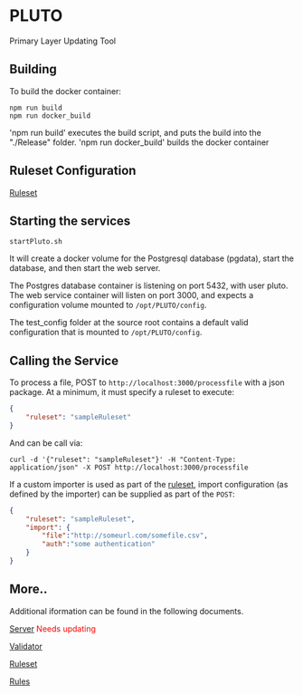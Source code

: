 # PLUTO
Primary Layer Updating Tool

## Building

To build the docker container:

```shell
npm run build
npm run docker_build
```

'npm run build' executes the build script, and puts the build into the "./Release" folder.
'npm run docker_build' builds the docker container

## Ruleset Configuration
[Ruleset][ruleset]


## Starting the services

```shell
startPluto.sh
```
It will create a docker volume for the Postgresql database (pgdata), start the database, and then start the web server.

The Postgres database container is listening on port 5432, with user pluto.
The web service container will listen on port 3000, and expects a configuration volume mounted to `/opt/PLUTO/config`.  

The test_config folder at the source root contains a default valid configuration that is mounted to `/opt/PLUTO/config`.

## Calling the Service

To process a file, POST to `http://localhost:3000/processfile` with a json package. At a minimum, it must specify a ruleset to execute:

```json
{
	"ruleset": "sampleRuleset"
}
```
And can be call via:

```
curl -d '{"ruleset": "sampleRuleset"}' -H "Content-Type: application/json" -X POST http://localhost:3000/processfile
```

If a custom importer is used as part of the [ruleset][ruleset], import configuration (as defined by the importer) can be supplied as part of the `POST`:

```json
{
	"ruleset": "sampleRuleset",
	"import": {
		"file":"http://someurl.com/somefile.csv",
		"auth":"some authentication"
	}
}
```

## More..

Additional iformation can be found in the following documents.

[Server][server] <span style="color: red">Needs updating</span>

[Validator][validator]

[Ruleset][ruleset]

[Rules][rules]

[server]: docs/server.md
[validator]: docs/validator.md
[ruleset]: docs/ruleset.md
[rules]: docs/rules.md
